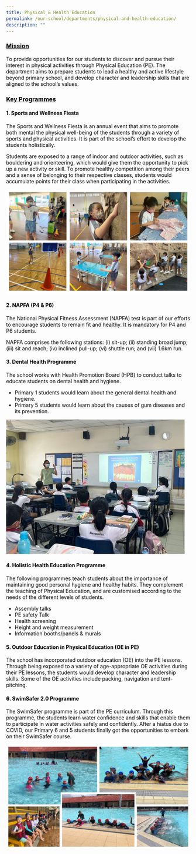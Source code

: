 ```yaml
---
title: Physical & Health Education
permalink: /our-school/departments/physical-and-health-education/
description: ""
---
```

<h3><span style="text-decoration: underline; color: #000000;">Mission</span></h3>
<p><span style="color: #000000;">To provide opportunities for our students to discover and pursue their interest in physical activities through Physical Education (PE). The department aims to prepare students to lead a healthy and active lifestyle beyond primary school, and develop character and leadership skills that are aligned to the school&rsquo;s values.</span></p>
<h3><span style="color: #000000;"><u>Key Programmes</u></span></h3>
<h4><span style="color: #000000;">1. Sports and Wellness Fiesta</span></h4>
<p><span style="color: #000000;">The Sports and Wellness Fiesta is an annual event that aims to promote both mental the physical well-being of the students through a variety of sports and physical activities. It is part of the school&rsquo;s effort to develop the students holistically.</span></p>
<p><span style="color: #000000;">Students are exposed to a range of indoor and outdoor activities, such as bouldering and orienteering, which would give them the opportunity to pick up a new activity or skill. To promote healthy competition among their peers and a sense of belonging to their respective classes, students would accumulate points for their class when participating in the activities.</span></p>

![](/images/Sport%20Fiesta.jpg)
<h4><span style="color: #000000;">2. NAPFA (P4 &amp; P6)</span></h4>
<p><span style="color: #000000;">The National Physical Fitness Assessment (NAPFA) test is part of our efforts to encourage students to remain fit and healthy. It is mandatory for P4 and P6 students.</span></p>
<p><span style="color: #000000;">NAPFA comprises the following stations: (i) sit-up; (ii) standing broad jump; (iii) sit and reach; (iv) inclined pull-up; (vi) shuttle run; and (vii) 1.6km run.&nbsp;</span></p>
<h4><span style="color: #000000;">3. Dental Health Programme</span></h4>
<p><span style="color: #000000;">The school works with Health Promotion Board (HPB) to conduct talks to educate students on dental health and hygiene.</span></p>
<ul>
<li><span style="color: #000000;">Primary 1 students would learn about the general dental health and hygiene.</span></li>
<li><span style="color: #000000;">Primary 5 students would learn about the causes of gum diseases and its prevention.</span></li>
</ul>

![](/images/Dental%20Health%20Programme.jpg)
<h4><span style="color: #000000;">4. Holistic Health Education Programme</span></h4>
<p><span style="color: #000000;">The following programmes teach students about the importance of maintaining good personal hygiene and healthy habits. They complement the teaching of Physical Education, and are customised according to the needs of the different levels of students.</span></p>
<ul>
<li><span style="color: #000000;">Assembly talks</span></li>
<li><span style="color: #000000;">PE safety Talk</span></li>
<li><span style="color: #000000;">Health screening</span></li>
<li><span style="color: #000000;">Height and weight measurement</span></li>
<li><span style="color: #000000;">Information booths/panels &amp; murals</span></li>
</ul>
<h4><span style="color: #000000;">5. Outdoor Education in Physical Education (OE in PE)</span></h4>
<p><span style="color: #000000;">The school has incorporated outdoor education (OE) into the PE lessons. Through being exposed to a variety of age-appropriate OE activities during their PE lessons, the students would develop character and leadership skills. Some of the OE activities include packing, navigation and tent-pitching.</span></p>
<h4><span style="color: #000000;">6. SwimSafer 2.0 Programme</span></h4>
<p><span style="color: #000000;">The SwimSafer programme is part of the PE curriculum. Through this programme, the students learn water confidence and skills that enable them to participate in water activities safely and confidently. After a hiatus due to COVID, our Primary 6 and 5 students finally got the opportunities to embark on their SwimSafer course.</span></p>

![](/images/Swim%20Safer.jpg)